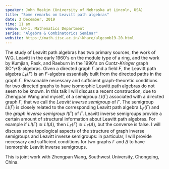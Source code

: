```yaml
---
speaker: John Meakin (University of Nebraska at Lincoln, USA)
title: "Some remarks on Leavitt path algebras"
date: 3 December, 2019
time: 11 am
venue: LH-1, Mathematics Department
series: "Algebra & Combinatorics Seminar"
website: https://math.iisc.ac.in/~khare/algcomb19-20.html
---
```


The study of Leavitt path algebras has two primary sources, the
work of W.G. Leavitt in the early 1960's on the module type of
a ring, and the work by Kumjian, Pask, and Raeburn in the 1990's
on _Cuntz-Krieger_ graph $C^\*$-algebras. Given a directed graph
$\Gamma$ and a field $F$, the Leavitt path algebra $L_F(\Gamma)$
is an $F$-algebra essentially built from the directed paths in
the graph $\Gamma$. Reasonable necessary and sufficient
graph-theoretic conditions for two directed graphs to have
isomorphic Leavitt path algebras do not seem to be known.
In this talk I will discuss a recent construction, due to Zhengpan
Wang and myself, of a semigroup $LI(\Gamma)$ associated with a
directed graph $\Gamma$, that we call the _Leavitt inverse semigroup_
of $\Gamma$. The semigroup $LI(\Gamma)$ is closely related to the
corresponding Leavitt path algebra $L_F(\Gamma)$ and the
_graph inverse semigroup_ $I(\Gamma)$ of $\Gamma$. Leavitt inverse
semigroups provide a certain amount of structural information about
Leavitt path algebras.  For example if $LI(\Gamma) \cong LI(\Delta)$,
then $L_F(\Gamma) \cong L_F(\Delta)$, but the converse is false. I
will discuss some topological aspects of the structure of graph
inverse semigroups and Leavitt inverse semigroups: in particular,
I will provide necessary and sufficient conditions for two graphs
$\Gamma$ and $\Delta$ to have isomorphic Leavitt inverse semigroups.

This is joint work with Zhengpan Wang, Southwest University, Chongqing, China.
